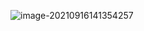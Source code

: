 ![image-20210916141354257](C:\Users\ruizhang\AppData\Roaming\Typora\typora-user-images\image-20210916141354257.png)

